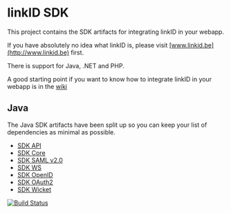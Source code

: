 linkID SDK
==========

This project contains the SDK artifacts for integrating linkID in your webapp.

If you have absolutely no idea what linkID is, please visit [www.linkid.be](http://www.linkid.be) first.

There is support for Java, .NET and PHP.

A good starting point if you want to know how to integrate linkID in your webapp is in the [wiki](https://github.com/link-nv/linkid-sdk/wiki)

Java
----
The Java SDK artifacts have been split up so you can keep your list of dependencies as minimal as possible.

* [SDK API](https://github.com/link-nv/linkid-sdk/tree/master/safe-online-sdk-api)
* [SDK Core](https://github.com/link-nv/linkid-sdk/tree/master/safe-online-sdk)
* [SDK SAML v2.0](https://github.com/link-nv/linkid-sdk/tree/master/safe-online-sdk-saml2)
* [SDK WS](https://github.com/link-nv/linkid-sdk/tree/master/safe-online-sdk-ws)
* [SDK OpenID](https://github.com/link-nv/linkid-sdk/tree/master/safe-online-sdk-openid)
* [SDK OAuth2](https://github.com/link-nv/linkid-sdk/tree/master/safe-online-sdk-oauth2)
* [SDK Wicket](https://github.com/link-nv/linkid-sdk/tree/master/safe-online-sdk-wicket)

[![Build Status](https://travis-ci.org/link-nv/linkid-sdk.png)](https://travis-ci.org/link-nv/linkid-sdk.png)